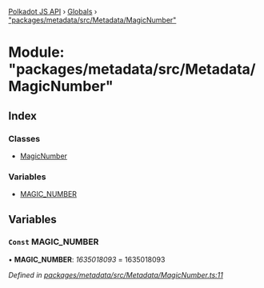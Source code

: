 [Polkadot JS API](../README.md) › [Globals](../globals.md) › ["packages/metadata/src/Metadata/MagicNumber"](_packages_metadata_src_metadata_magicnumber_.md)

# Module: "packages/metadata/src/Metadata/MagicNumber"

## Index

### Classes

* [MagicNumber](../classes/_packages_metadata_src_metadata_magicnumber_.magicnumber.md)

### Variables

* [MAGIC_NUMBER](_packages_metadata_src_metadata_magicnumber_.md#const-magic_number)

## Variables

### `Const` MAGIC_NUMBER

• **MAGIC_NUMBER**: *1635018093* = 1635018093

*Defined in [packages/metadata/src/Metadata/MagicNumber.ts:11](https://github.com/polkadot-js/api/blob/e6806ed7f/packages/metadata/src/Metadata/MagicNumber.ts#L11)*
